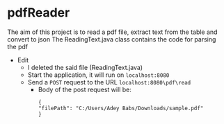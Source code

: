 # <h1>pdfReader</h1>
The aim of this project is to read a pdf file, extract text from the table and convert to json
The ReadingText.java class contains the code for parsing the pdf

* Edit
    * I deleted the said file (ReadingText.java)
    * Start the application, it will run on `localhost:8080`
    * Send a `POST` request to the URL `localhost:8080\pdf\read`
      * Body of the post request will be:
          ```
        {
        "filePath": "C:/Users/Adey Babs/Downloads/sample.pdf"
        }
        ```
